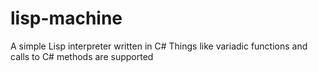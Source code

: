 # lisp-machine

A simple Lisp interpreter written in C#
Things like variadic functions and calls to C# methods are supported
